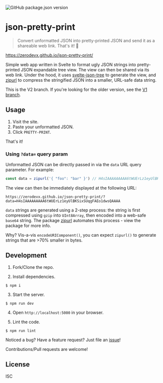 ![GitHub package.json version](https://img.shields.io/github/package-json/v/zerodevx/json-pretty-print)

# json-pretty-print

> Convert unformatted JSON into pretty-printed JSON and send it as a shareable web link. That's it! 🤪

https://zerodevx.github.io/json-pretty-print/

Simple web app written in Svelte to format ugly JSON strings into pretty-printed JSON expandable tree view.
The view can then be shared via its web link. Under the hood, it uses
[svelte-json-tree](https://github.com/zerodevx/svelte-json-view)
to generate the view, and
[zipurl](https://github.com/zerodevx/zipurl)
to compress the stringified JSON into a smaller, URL-safe data string.

This is the V2 branch. If you're looking for the older version, see the
[V1 branch](https://github.com/zerodevx/json-pretty-print/tree/v1).

## Usage

1. Visit the site.
2. Paste your unformatted JSON.
3. Click `PRETTY-PRINT`.

That's it!

### Using `?data=` query param

Unformatted JSON can be directly passed in via the `data` URL query parameter. For example:

```js
const data = zipurl('{ "foo": "bar" }') // H4sIAAAAAAAAA6tWUErLz1eyUlBKSixSUqgFAEo1dwsQAAAA
```

The view can then be immediately displayed at the following URL:

```
https://zerodevx.github.io/json-pretty-print/?data=H4sIAAAAAAAAA6tWUErLz1eyUlBKSixSUqgFAEo1dwsQAAAA
```

`data` strings are generated using a 2-step process: the string is first compressed using `gzip` into `UInt8Array`,
then encoded into a web-safe `base64` string. The package [zipurl](https://github.com/zerodevx/zipurl) automates
this process - view the package for more info.

Why? Vis-a-vis `encodeURIComponent()`, you can expect `zipurl()` to generate strings that are >70% smaller in bytes.

## Development

1. Fork/Clone the repo.

2. Install dependencies.

```
$ npm i
```

3. Start the server.

```
$ npm run dev
```

4. Open `http://localhost:5000` in your browser.

5. Lint the code.

```
$ npm run lint
```

Noticed a bug? Have a feature request? Just file an
[issue](https://github.com/zerodevx/json-pretty-print/issues)!

Contributions/Pull requests are welcome!

## License

ISC
